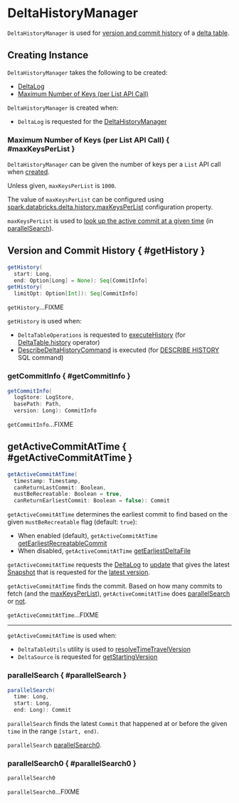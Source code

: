 # DeltaHistoryManager

`DeltaHistoryManager` is used for [version and commit history](#getHistory) of a [delta table](#deltaLog).

## Creating Instance

`DeltaHistoryManager` takes the following to be created:

* <span id="deltaLog"> [DeltaLog](DeltaLog.md)
* [Maximum Number of Keys (per List API Call)](#maxKeysPerList)

`DeltaHistoryManager` is created when:

* `DeltaLog` is requested for the [DeltaHistoryManager](DeltaLog.md#history)

### Maximum Number of Keys (per List API Call) { #maxKeysPerList }

`DeltaHistoryManager` can be given the number of keys per a `List` API call when [created](#creating-instance).

Unless given, `maxKeysPerList` is `1000`.

The value of `maxKeysPerList` can be configured using [spark.databricks.delta.history.maxKeysPerList](configuration-properties/index.md#spark.databricks.delta.history.maxKeysPerList) configuration property.

`maxKeysPerList` is used to [look up the active commit at a given time](#getActiveCommitAtTime) (in [parallelSearch](#parallelSearch)).

## Version and Commit History { #getHistory }

```scala
getHistory(
  start: Long,
  end: Option[Long] = None): Seq[CommitInfo]
getHistory(
  limitOpt: Option[Int]): Seq[CommitInfo]
```

`getHistory`...FIXME

`getHistory` is used when:

* `DeltaTableOperations` is requested to [executeHistory](DeltaTableOperations.md#executeHistory) (for [DeltaTable.history](DeltaTable.md#history) operator)
* [DescribeDeltaHistoryCommand](commands/describe-history/DescribeDeltaHistoryCommand.md) is executed (for [DESCRIBE HISTORY](sql/index.md#describe-history) SQL command)

### getCommitInfo { #getCommitInfo }

```scala
getCommitInfo(
  logStore: LogStore,
  basePath: Path,
  version: Long): CommitInfo
```

`getCommitInfo`...FIXME

## getActiveCommitAtTime { #getActiveCommitAtTime }

```scala
getActiveCommitAtTime(
  timestamp: Timestamp,
  canReturnLastCommit: Boolean,
  mustBeRecreatable: Boolean = true,
  canReturnEarliestCommit: Boolean = false): Commit
```

`getActiveCommitAtTime` determines the earliest commit to find based on the given `mustBeRecreatable` flag (default: `true`):

* When enabled (default), `getActiveCommitAtTime` [getEarliestRecreatableCommit](#getEarliestRecreatableCommit)
* When disabled, `getActiveCommitAtTime` [getEarliestDeltaFile](#getEarliestDeltaFile)

`getActiveCommitAtTime` requests the [DeltaLog](#deltaLog) to [update](SnapshotManagement.md#update) that gives the latest [Snapshot](Snapshot.md) that is requested for the [latest version](Snapshot.md#version).

`getActiveCommitAtTime` finds the commit. Based on how many commits to fetch (and the [maxKeysPerList](#maxKeysPerList)), `getActiveCommitAtTime` does [parallelSearch](#parallelSearch) or [not](#getCommits).

`getActiveCommitAtTime`...FIXME

---

`getActiveCommitAtTime` is used when:

* `DeltaTableUtils` utility is used to [resolveTimeTravelVersion](DeltaTableUtils.md#resolveTimeTravelVersion)
* `DeltaSource` is requested for [getStartingVersion](spark-connector/DeltaSource.md#getStartingVersion)

### parallelSearch { #parallelSearch }

```scala
parallelSearch(
  time: Long,
  start: Long,
  end: Long): Commit
```

`parallelSearch` finds the latest `Commit` that happened at or before the given `time` in the range `[start, end)`.

`parallelSearch` [parallelSearch0](#parallelSearch0).

### parallelSearch0 { #parallelSearch0 }

```scala
parallelSearch0
```

`parallelSearch0`...FIXME
